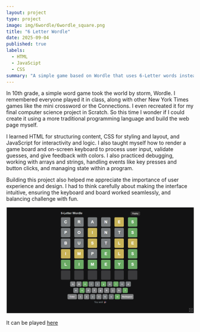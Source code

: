 ```yaml
---
layout: project
type: project
image: img/6wordle/6wordle_square.png
title: "6 Letter Wordle"
date: 2025-09-04
published: true
labels:
  - HTML
  - JavaScipt
  - CSS
summary: "A simple game based on Wordle that uses 6-Letter words instead of 5. Built with elementary JavaScript, HTML, and CSS."
---
```


In 10th grade, a simple word game took the world by storm, Wordle. I remembered everyone played it in class, along with other New York Times games like the mini crossword or the Connections. I even recreated it for my final computer science project in Scratch. So this time I wonder if I could create it using a more traditional programming language and build the web page myself.

I learned HTML for structuring content, CSS for styling and layout, and JavaScript for interactivity and logic. I also taught myself how to render a game board and on-screen keyboard to process user input, validate guesses, and give feedback with colors. I also practiced debugging, working with arrays and strings, handling events like key presses and button clicks, and managing state within a program.

Building this project also helped me appreciate the importance of user experience and design. I had to think carefully about making the interface intuitive, ensuring the keyboard and board worked seamlessly, and balancing challenge with fun.

<div class="text-center p-4">
  <img width="1000px" src="../img/6wordle/testgame.png" class="img-thumbnail" >
</div>


It can be played [here](https://justinl4.itch.io/6-letter-wordle)
